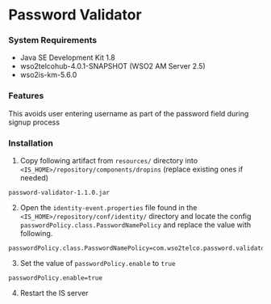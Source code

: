 # Password Validator

### System Requirements

- Java SE Development Kit 1.8
- wso2telcohub-4.0.1-SNAPSHOT (WSO2 AM Server 2.5)
- wso2is-km-5.6.0

### Features

This avoids user entering username as part of the password field during signup process

### Installation

1. Copy following artifact from `resources/` directory into `<IS_HOME>/repository/components/dropins` 
(replace existing ones if needed)
```
password-validator-1.1.0.jar
```

2. Open the `identity-event.properties` file found in the `<IS_HOME>/repository/conf/identity/` directory 
and locate the config `passwordPolicy.class.PasswordNamePolicy` and replace the value with following.
```
passwordPolicy.class.PasswordNamePolicy=com.wso2telco.password.validator.CustomPasswordPolicy
```

3. Set the value of `passwordPolicy.enable` to `true`
```
passwordPolicy.enable=true
```

4. Restart the IS server
